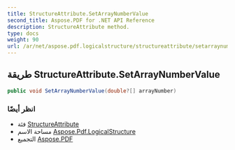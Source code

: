 ```yaml
---
title: StructureAttribute.SetArrayNumberValue
second_title: Aspose.PDF for .NET API Reference
description: StructureAttribute method.
type: docs
weight: 90
url: /ar/net/aspose.pdf.logicalstructure/structureattribute/setarraynumbervalue/
---
```

## طريقة StructureAttribute.SetArrayNumberValue

```csharp
public void SetArrayNumberValue(double?[] arrayNumber)
```

### انظر أيضًا

* فئة [StructureAttribute](../)
* مساحة الاسم [Aspose.Pdf.LogicalStructure](../../../aspose.pdf.logicalstructure/)
* التجميع [Aspose.PDF](../../../)